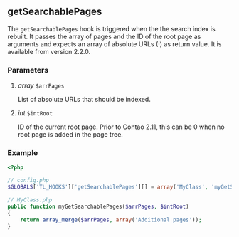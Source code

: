 getSearchablePages
------------------

The `getSearchablePages` hook is triggered when the the search index is rebuilt. It passes the array of pages and the ID of the root page as arguments and expects an array of absolute URLs (!) as return value. It is available from version 2.2.0.


### Parameters ###

1. *array* `$arrPages`

	List of absolute URLs that should be indexed.

2. *int* `$intRoot`

	ID of the current root page. Prior to Contao 2.11, this can be 0 when no root page is added in the page tree.


### Example ###

```php
<?php

// config.php
$GLOBALS['TL_HOOKS']['getSearchablePages'][] = array('MyClass', 'myGetSearchablePages');

// MyClass.php
public function myGetSearchablePages($arrPages, $intRoot)
{
    return array_merge($arrPages, array('Additional pages'));
}
```

